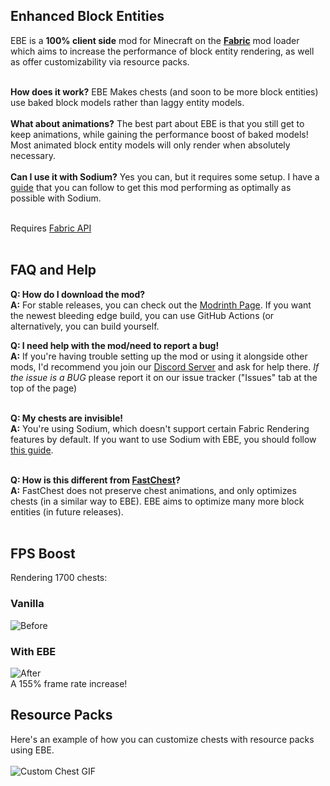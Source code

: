 ## Enhanced Block Entities

EBE is a **100% client side** mod for Minecraft on the **[Fabric](https://fabricmc.net/use/)** mod loader which aims to increase the performance of block entity rendering, as well as offer customizability via resource packs. <br/><br/>

**How does it work?** EBE Makes chests (and soon to be more block entities) use baked block models rather than laggy entity models. <br/><br/>
**What about animations?** The best part about EBE is that you still get to keep animations, while gaining the performance boost of baked models! Most animated block entity models will only render when absolutely necessary. <br/><br/>
**Can I use it with Sodium?** Yes you can, but it requires some setup. I have a [guide](https://github.com/FoundationGames/EnhancedBlockEntities/discussions/7) that you can follow to get this mod performing as optimally as possible with Sodium. <br/><br/>


Requires [Fabric API](https://modrinth.com/mod/fabric-api) <br/><br/>

## FAQ and Help

**Q: How do I download the mod?**<br/>
**A:** For stable releases, you can check out the [Modrinth Page](https://modrinth.com/mod/OVuFYfre). If you want the newest bleeding edge build, you can use GitHub Actions (or alternatively, you can build yourself.

**Q: I need help with the mod/need to report a bug!** <br/>
**A:** If you're having trouble setting up the mod or using it alongside other mods, I'd recommend you join our [Discord Server](https://discord.gg/7Aw3y4RtY9) and ask for help there. *If the issue is a BUG* please report it on our issue tracker ("Issues" tab at the top of the page)<br/><br/>

**Q: My chests are invisible!** <br/>
**A:** You're using Sodium, which doesn't support certain Fabric Rendering features by default. If you want to use Sodium with EBE, you should follow [this guide](https://github.com/FoundationGames/EnhancedBlockEntities/discussions/7). <br/><br/>

**Q: How is this different from [FastChest](https://www.curseforge.com/minecraft/mc-mods/fastchest)?** <br/>
**A:** FastChest does not preserve chest animations, and only optimizes chests (in a similar way to EBE). EBE aims to optimize many more block entities (in future releases). <br/><br/>


## FPS Boost
Rendering 1700 chests:
### Vanilla
![Before](https://github.com/FoundationGames/EnhancedBlockEntities/raw/116_indev/img/before.png)
### With EBE
![After](https://github.com/FoundationGames/EnhancedBlockEntities/raw/116_indev/img/after.png) <br/>
A 155% frame rate increase!

## Resource Packs
Here's an example of how you can customize chests with resource packs using EBE. <br/><br/>
![Custom Chest GIF](https://user-images.githubusercontent.com/55095883/112942134-f67fe780-912f-11eb-8b11-cf316544c22b.gif)
